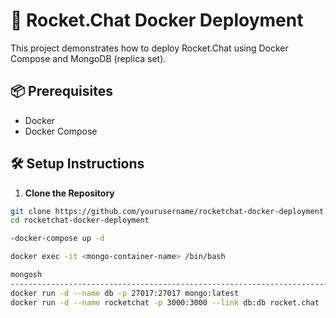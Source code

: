 # 🚀 Rocket.Chat Docker Deployment

This project demonstrates how to deploy Rocket.Chat using Docker Compose and MongoDB (replica set).

## 📦 Prerequisites

- Docker
- Docker Compose

## 🛠️ Setup Instructions

1. **Clone the Repository**

```bash
git clone https://github.com/yourusername/rocketchat-docker-deployment.git
cd rocketchat-docker-deployment

-docker-compose up -d

docker exec -it <mongo-container-name> /bin/bash

mongosh
---------------------------------------------------------------------------
docker run -d --name db -p 27017:27017 mongo:latest
docker run -d --name rocketchat -p 3000:3000 --link db:db rocket.chat



